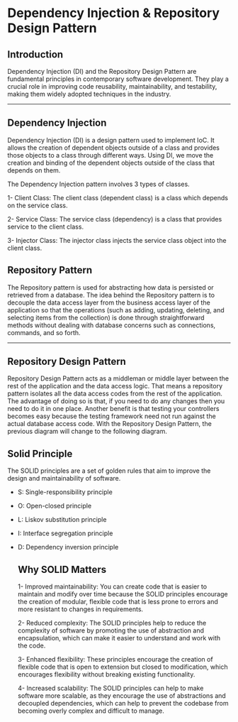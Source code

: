 # Dependency Injection & Repository Design Pattern

## Introduction
Dependency Injection (DI) and the Repository Design Pattern are fundamental principles in contemporary software development.
They play a crucial role in improving code reusability, maintainability, and testability, making them widely adopted techniques in the industry.

<hr>

## Dependency Injection
Dependency Injection (DI) is a design pattern used to implement IoC. It allows the creation of dependent objects outside of a class and provides those objects to a class through different ways.
Using DI, we move the creation and binding of the dependent objects outside of the class that depends on them.

The Dependency Injection pattern involves 3 types of classes.

1- Client Class: The client class (dependent class) is a class which depends on the service class.

2- Service Class: The service class (dependency) is a class that provides service to the client class.

3- Injector Class: The injector class injects the service class object into the client class.

## Repository  Pattern

The Repository pattern is used for abstracting how data is persisted or retrieved from a database. The idea behind the Repository pattern is to decouple the data access layer from the business access layer of the application so that the operations (such as adding, updating, deleting, and selecting items from the collection) is done through straightforward methods without dealing with database concerns such as connections, commands,
and so forth.

<hr>

## Repository Design Pattern

Repository Design Pattern acts as a middleman or middle layer between the rest of the application and the data access logic.
That means a repository pattern isolates all the data access codes from the rest of the application. The advantage of doing so is that, if you need to do any changes then you need to do it in one place.
Another benefit is that testing your controllers becomes easy because the testing framework need not run against the actual database access code. 
With the Repository Design Pattern, the previous diagram will change to the following diagram.

## Solid Principle 

The SOLID principles are a set of golden rules that aim to improve the design and maintainability of software. 

* S: Single-responsibility principle
* O: Open-closed principle
* L: Liskov substitution principle
* I: Interface segregation principle
* D: Dependency inversion principle

  ## Why SOLID Matters
  1- Improved maintainability: You can create code that is easier to maintain and modify over time because the SOLID principles encourage the creation of modular, flexible code that is less prone to errors and more resistant to changes in requirements.

  2- Reduced complexity: The SOLID principles help to reduce the complexity of software by promoting the use of abstraction and encapsulation, which can make it easier to understand and work with the code.

  3- Enhanced flexibility: These principles encourage the creation of flexible code that is open to extension but closed to modification, which encourages flexibility without breaking existing functionality.

  4- Increased scalability: The SOLID principles can help to make software more scalable, as they encourage the use of abstractions and decoupled dependencies, which can help to prevent the codebase from becoming overly complex and difficult to manage.
